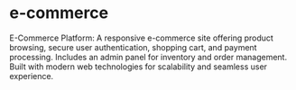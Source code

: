 # e-commerce
E-Commerce Platform: A responsive e-commerce site offering product browsing, secure user authentication, shopping cart, and payment processing. Includes an admin panel for inventory and order management. Built with modern web technologies for scalability and seamless user experience.
